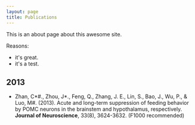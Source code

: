 ```yaml
---
layout: page
title: Publications
---
```


This is an about page about this awesome site.

Reasons:
- it's great.
- it's a test.



## 2013

- Zhan, C*#., Zhou, J*., Feng, Q., Zhang, J. E., Lin, S., Bao, J., Wu, P., & Luo, M#. (2013). Acute and long-term suppression of feeding behavior by POMC neurons in the brainstem and hypothalamus, respectively. **Journal of Neuroscience**, 33(8), 3624-3632. (F1000 recommended)
